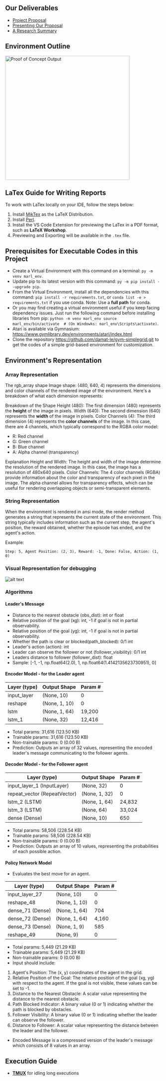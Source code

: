 ## Our Deliverables
* [Project Proposal](./proposal%20doc/MARL_Autonomous_Vehicle_Proposal.pdf)
* [Presenting Our Proposal](./MARL_autonomous_vehicle_proposal_presentation.pdf)
* [A Research Summary](./MARL-Lane_Changing-Presentation.pdf)

## Environment Outline
<img src="poc/output_tethered_markers.png" alt="Proof of Concept Output" width="400" height="400"/>

## LaTex Guide for Writing Reports
To work with LaTex locally on your IDE, follow the steps below: 
1. Install [MikTex](https://miktex.org/) as the LaTeX Distribution.
2. Install [Perl](https://strawberryperl.com/).
3. Install the VS Code Extension for previewing the LaTex in a PDF format, such as **LaTeX Workshop**.
4. Previewing and Exporting will be available in the `.tex` file. 

## Prerequisites for Executable Codes in this Project
* Create a Virtual Environment with this command on a terminal: `py -m venv marl_env`.
* Update pip to its latest version with this command: `py -m pip install --upgrade pip`.
* From the Virtual Environment, install all the dependencies with this command: `pip install -r requirements.txt`, or `conda list -e > requirements.txt` if you use conda. Note: Use a **full path** for conda.
* Or you may find creating a virtual environment useful if you keep facing dependency issues. Just run the following command before installing libraries from pip: 
`
    python -m venv marl_env
    source marl_env/bin/activate  # (On Windowks: marl_env\Scripts\activate)
`.
* Atari is available via Gymnasium: <url>https://www.gymlibrary.dev/environments/atari/index.html</url>
* Clone the repository <url>https://github.com/damat-le/gym-simplegrid.git</url> to get the codes of a simple grid-based environment for customization. 

## Environment's Representation
### Array Representation
The rgb_array shape Image shape: (480, 640, 4) represents the dimensions and color channels of the rendered image of the environment. Here's a breakdown of what each dimension represents:

Breakdown of the Shape
Height (480): The first dimension (480) represents the **height** of the image in pixels.
Width (640): The second dimension (640) represents the **width** of the image in pixels.
Color Channels (4): The third dimension (4) represents the **color channels** of the image. In this case, there are 4 channels, which typically correspond to the RGBA color model:
* R: Red channel
* G: Green channel
* B: Blue channel
* A: Alpha channel (transparency)

Explanation
Height and Width: The height and width of the image determine the resolution of the rendered image. In this case, the image has a resolution of 480x640 pixels.
Color Channels: The 4 color channels (RGBA) provide information about the color and transparency of each pixel in the image. The alpha channel allows for transparency effects, which can be useful for rendering overlapping objects or semi-transparent elements.

### String Representation
When the environment is rendered in ansi mode, the render method generates a string that represents the current state of the environment. This string typically includes information such as the current step, the agent's position, the reward obtained, whether the episode has ended, and the agent's action.

Example:

`Step: 5, Agent Position: (2, 3), Reward: -1, Done: False, Action: (1, 0)`

### Visual Representation for debugging
![alt text](<env_human_render.jpg>)

### Algorithms
#### Leader's Message
- Distance to the nearest obstacle (obs_dist): int or float
- Relative position of the goal (xg): int, -1 if goal is not in partial observability.
- Relative position of the goal (yg): int, -1 if goal is not in partial observability.
- Whether the path is clear or blocked(path_blocked): 0/1 int
- Leader's action (action): int
- Leader can observe the follower or not (follower_visibility): 0/1 int
- Leaders distance to follower (follower_dist): float
- Sample: 
[-1, -1, np.float64(2.0), 1, np.float64(1.4142135623730951), 0]
#### Encoder Model - for the Leader agent

| Layer (type)       | Output Shape   | Param #  |
|---------------------|----------------|----------|
| input_layer         | (None, 10)    | 0        |
| reshape             | (None, 1, 10) | 0        |
| lstm                | (None, 1, 64) | 19,200   |
| lstm_1              | (None, 32)    | 12,416   |

 * Total params: 31,616 (123.50 KB)
 * Trainable params: 31,616 (123.50 KB)
 * Non-trainable params: 0 (0.00 B)
 * Prediction: Outputs an array of 32 values, representing the encoded leader's message communicating to the follower agents.

 #### Decoder Model - for the Follower agent

| Layer (type)              | Output Shape   | Param #  |
|---------------------------|----------------|----------|
| input_layer_1 (InputLayer)| (None, 32)     | 0        |
| repeat_vector (RepeatVector)| (None, 1, 32)| 0        |
| lstm_2 (LSTM)             | (None, 1, 64) | 24,832   |
| lstm_3 (LSTM)             | (None, 64)    | 33,024   |
| dense (Dense)             | (None, 10)    | 650      |
 
 * Total params: 58,506 (228.54 KB)
 * Trainable params: 58,506 (228.54 KB)
 * Non-trainable params: 0 (0.00 B)
 * Prediction: Outputs an array of 10 values, representing the probabilities of each possible action. 

 #### Policy Network Model
 * Evaluates the best move for an agent.

| Layer (type)           | Output Shape   | Param #  |
|-------------------------|----------------|----------|
| input_layer_27         | (None, 10)     | 0        |
| reshape_48             | (None, 1, 10)  | 0        |
| dense_71 (Dense)       | (None, 1, 64)  | 704      |
| dense_72 (Dense)       | (None, 1, 64)  | 4,160    |
| dense_73 (Dense)       | (None, 1, 9)   | 585      |
| reshape_49             | (None, 9)      | 0        |

 * Total params: 5,449 (21.29 KB)
 * Trainable params: 5,449 (21.29 KB)
 * Non-trainable params: 0 (0.00 B)
 * Input should include:
1. Agent's Position: The (x, y) coordinates of the agent in the grid.
2. Relative Position of the Goal: The relative position of the goal (xg, yg) with respect to the agent. If the goal is not visible, these values can be set to -1.
3. Distance to the Nearest Obstacle: A scalar value representing the distance to the nearest obstacle.
4. Path Blocked Indicator: A binary value (0 or 1) indicating whether the path is blocked by obstacles.
5. Follower Visibility: A binary value (0 or 1) indicating whether the leader can observe the follower.
6. Distance to Follower: A scalar value representing the distance between the leader and the follower.
 * Encoded Message is a compressed version of the leader's message which consists of 8 values in an array. 

 ## Execution Guide
* [**TMUX**](tmux.md) for idling long executions
